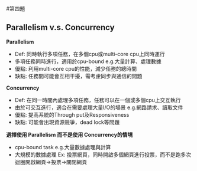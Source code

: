 #第四題

## Parallelism v.s. Concurrency

**Parallelism**

- Def: 同時執行多項任務，在多個cpu或multi-core cpu上同時運行
- 多項任務同時進行，適用於cpu-bound e.g.大量計算、處理數據
- 優點: 利用multi-core cpu的性能，減少任務的總時間
- 缺點: 任務間可能會互相干擾，需考慮同步與通信的問題

**Concurrency**

- Def: 在同一時間內處理多項任務，任務可以在一個或多個cpu上交互執行
- 由於可交互進行，適合在需要處理大量I/O的場景 e.g.網路請求、讀取文件
- 優點: 提高系統的Through put及Responsiveness
- 缺點: 可能會出現資源競爭，dead lock等問題


**選擇使用 Parallelism 而不是使用 Concurrency的情境**
- cpu-bound task e.g.大量數據處理與計算
- 大規模的數據處理
Ex: 投票網頁，同時開啟多個網頁進行投票，而不是跑多次迴圈開啟網頁->投票->關閉網頁
